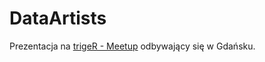 # DataArtists

Prezentacja na [trigeR - Meetup](http://www.meetup.com/Trojmiejska-Grupa-Entuzjastow-R/events/236257032/) odbywający się w Gdańsku.